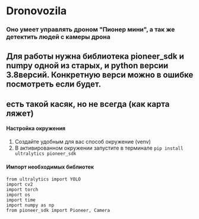 # Dronovozila

### Оно умеет управлять дроном "Пионер мини", а так же детектить людей с камеры дрона

## Для работы нужна библиотека pioneer_sdk и numpy одной из старых,  и python версии 3.8версий. Конкретную верси можно в ошибке посмотреть если будет.

## есть такой касяк, но не всегда (как карта ляжет)

#### Настройка окружения

1. Создайте удобным для вас способ окружение (venv)
2. В активированном окружении запустите в терминале
`pip install ultralytics pioneer_sdk`

#### Импорт необходимых библиотек

```
from ultralytics import YOLO
import cv2
import torch
import os
import time 
import numpy as np
from pioneer_sdk import Pioneer, Camera
```
